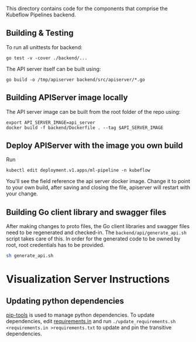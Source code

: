 This directory contains code for the components that comprise the Kubeflow
Pipelines backend.

## Building & Testing

To run all unittests for backend: 

```
go test -v -cover ./backend/...
```

The API server itself can be built using:

```
go build -o /tmp/apiserver backend/src/apiserver/*.go
```

## Building APIServer image locally

The API server image can be built from the root folder of the repo using: 
```
export API_SERVER_IMAGE=api_server
docker build -f backend/Dockerfile . --tag $API_SERVER_IMAGE
```
## Deploy APIServer with the image you own build

Run
```
kubectl edit deployment.v1.apps/ml-pipeline -n kubeflow
```
You'll see the field reference the api server docker image.
Change it to point to your own build, after saving and closing the file, apiserver will restart with your change.

## Building Go client library and swagger files

After making changes to proto files, the Go client libraries and swagger files
need to be regenerated and checked-in. The `backend/api/generate_api.sh` script
takes care of this. In order for the generated code to be owned by root, root credentials has to be provided. 

```bash
sh generate_api.sh
```

# Visualization Server Instructions

## Updating python dependencies

[pip-tools](https://github.com/jazzband/pip-tools) is used to manage python
dependencies. To update dependencies, edit [requirements.in](requirements.in)
and run `./update_requirements.sh <requirements.in >requirements.txt` to update and pin the transitive
dependencies.
